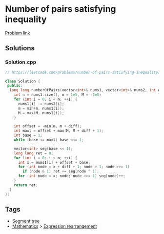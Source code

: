 # Number of pairs satisfying inequality

[Problem link](https://leetcode.com/problems/number-of-pairs-satisfying-inequality/)

## Solutions


### Solution.cpp
```cpp
// https://leetcode.com/problems/number-of-pairs-satisfying-inequality/

class Solution {
 public:
  long long numberOfPairs(vector<int>& nums1, vector<int>& nums2, int diff) {
    int n = nums1.size(), m = 1e5, M = -1e5;
    for (int i = 0; i < n; ++i) {
      nums1[i] -= nums2[i];
      m = min(m, nums1[i]);
      M = max(M, nums1[i]);
    }

    int offset = -min(m, m + diff);
    int maxl = offset + max(M, M + diff + 1);
    int base = 1;
    while (base <= maxl) base <<= 1;

    vector<int> seg(base << 1);
    long long ret = 0;
    for (int i = 0; i < n; ++i) {
      int x = nums1[i] + offset + base;
      for (int node = x + diff + 1; node > 1; node >>= 1)
        if (node & 1) ret += seg[node ^ 1];
      for (int node = x; node; node >>= 1) seg[node]++;
    }
    return ret;
  }
};
```
## Tags

* [Segment tree](/README.md#Segment_tree)
* [Mathematics](/README.md#Mathematics) > [Expression rearrangement](/README.md#Mathematics-Expression_rearrangement)
